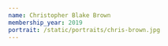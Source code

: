 ```yaml
---
name: Christopher Blake Brown
membership_year: 2019
portrait: /static/portraits/chris-brown.jpg
---
```

